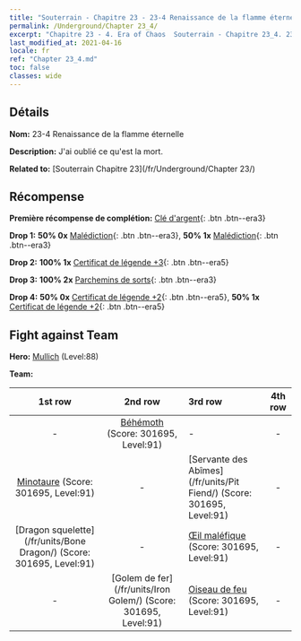 ```yaml
---
title: "Souterrain - Chapitre 23 - 23-4 Renaissance de la flamme éternelle"
permalink: /Underground/Chapter 23_4/
excerpt: "Chapitre 23 - 4. Era of Chaos  Souterrain - Chapitre 23_4. 23-4 Renaissance de la flamme éternelle"
last_modified_at: 2021-04-16
locale: fr
ref: "Chapter 23_4.md"
toc: false
classes: wide
---
```


## Détails

 **Nom:** 23-4 Renaissance de la flamme éternelle

 **Description:** J'ai oublié ce qu'est la mort.

 **Related to:** [Souterrain Chapitre 23](/fr/Underground/Chapter 23/)

## Récompense

 **Première récompense de complétion:** [Clé d'argent](/fr/Items/con_693/){: .btn .btn--era3}

 **Drop 1:** **50% 0x** [Malédiction](/fr/Items/her_410/){: .btn .btn--era3}, **50% 1x** [Malédiction](/fr/Items/her_410/){: .btn .btn--era3}

 **Drop 2:** **100% 1x** [Certificat de légende +3](/fr/Items/mat_88/){: .btn .btn--era5}

 **Drop 3:** **100% 2x** [Parchemins de sorts](/fr/Items/con_694/){: .btn .btn--era3}

 **Drop 4:** **50% 0x** [Certificat de légende +2](/fr/Items/mat_81/){: .btn .btn--era5}, **50% 1x** [Certificat de légende +2](/fr/Items/mat_81/){: .btn .btn--era5}


## Fight against Team
 **Hero:** [Mullich](/fr/heroes/Mullich/) (Level:88)

 **Team:**


  | 1st row | 2nd row | 3rd row | 4th row |
  |:----:|:----:|:----|:----:|
  | - | [Béhémoth](/fr/units/Behemoth/) (Score: 301695, Level:91)  | - | - |
  | [Minotaure](/fr/units/Minotaur/) (Score: 301695, Level:91)  | - | [Servante des Abîmes](/fr/units/Pit Fiend/) (Score: 301695, Level:91)  | - |
  | [Dragon squelette](/fr/units/Bone Dragon/) (Score: 301695, Level:91)  | - | [Œil maléfique](/fr/units/Beholder/) (Score: 301695, Level:91)  | - |
  | - | [Golem de fer](/fr/units/Iron Golem/) (Score: 301695, Level:91)  | [Oiseau de feu](/fr/units/Firebird/) (Score: 301695, Level:91)  | - |


